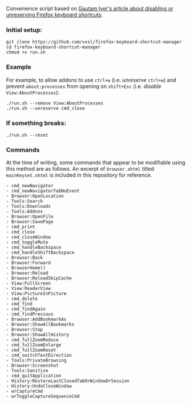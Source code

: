 Convenience script based on [Gautam Iyer's article about disabling or unreserving Firefox keyboard shortcuts](https://www.math.cmu.edu/~gautam/sj/blog/20220329-firefox-disable-ctrl-w.html).

### Initial setup:

```shell
git clone https://github.com/vxsl/firefox-keyboard-shortcut-manager
cd firefox-keyboard-shortcut-manager
chmod +x run.sh
```

### Example

For example, to allow addons to use `ctrl+w` (i.e. _unreserve_ `ctrl+w`) and prevent `about:processes` from opening on `shift+Esc` (i.e. _disable_ `View:AboutProcesses`):

```shell
./run.sh --remove View:AboutProcesses
./run.sh --unreserve cmd_close
```

### If something breaks:

```shell
./run.sh --reset
```

### Commands

At the time of writing, some commands that appear to be modifiable using this method are as follows. An excerpt of `browser.xhtml` titled `mainKeyset.xhtml` is included in this repository for reference.

    - cmd_newNavigator
    - cmd_newNavigatorTabNoEvent
    - Browser:OpenLocation
    - Tools:Search
    - Tools:Downloads
    - Tools:Addons
    - Browser:OpenFile
    - Browser:SavePage
    - cmd_print
    - cmd_close
    - cmd_closeWindow
    - cmd_toggleMute
    - cmd_handleBackspace
    - cmd_handleShiftBackspace
    - Browser:Back
    - Browser:Forward
    - BrowserHome()
    - Browser:Reload
    - Browser:ReloadSkipCache
    - View:FullScreen
    - View:ReaderView
    - View:PictureInPicture
    - cmd_delete
    - cmd_find
    - cmd_findAgain
    - cmd_findPrevious
    - Browser:AddBookmarkAs
    - Browser:ShowAllBookmarks
    - Browser:Stop
    - Browser:ShowAllHistory
    - cmd_fullZoomReduce
    - cmd_fullZoomEnlarge
    - cmd_fullZoomReset
    - cmd_switchTextDirection
    - Tools:PrivateBrowsing
    - Browser:Screenshot
    - Tools:Sanitize
    - cmd_quitApplication
    - History:RestoreLastClosedTabOrWindowOrSession
    - History:UndoCloseWindow
    - wrCaptureCmd
    - wrToggleCaptureSequenceCmd
